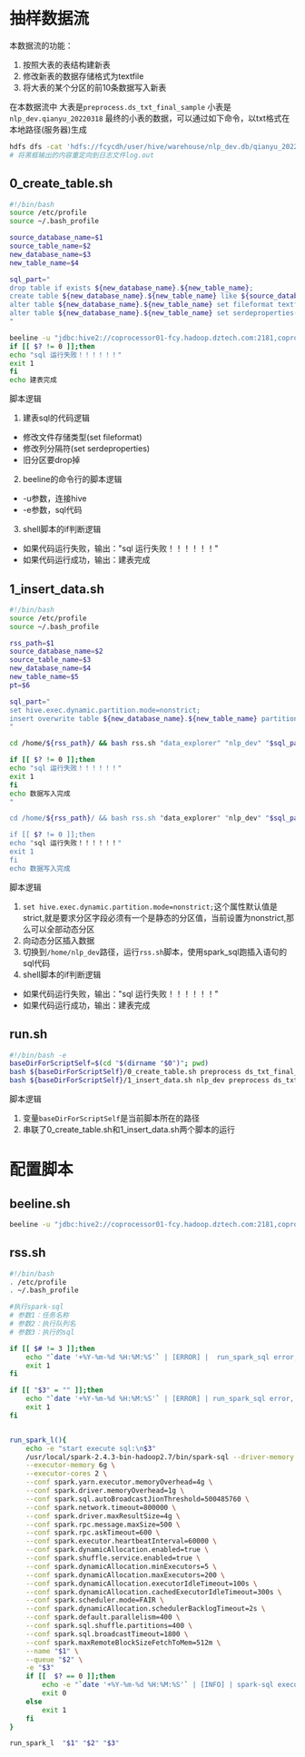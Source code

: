 # 抽样数据流
本数据流的功能：
1. 按照大表的表结构建新表
2. 修改新表的数据存储格式为textfile
3. 将大表的某个分区的前10条数据写入新表

在本数据流中
大表是`preprocess.ds_txt_final_sample`
小表是`nlp_dev.qianyu_20220318`
最终的小表的数据，可以通过如下命令，以txt格式在本地路径(服务器)生成
```bash
hdfs dfs -cat 'hdfs://fcycdh/user/hive/warehouse/nlp_dev.db/qianyu_20220318/the_date=2021-12-02/file_no=merge_20211202_1202_L0/part-00000-61596164-a9ba-4e59-a62c-192d8f69e9a8.c000'>log.out
# 将黑框输出的内容重定向到日志文件log.out
```

## 0_create_table.sh
```bash
#!/bin/bash
source /etc/profile
source ~/.bash_profile

source_database_name=$1
source_table_name=$2
new_database_name=$3
new_table_name=$4

sql_part="
drop table if exists ${new_database_name}.${new_table_name};
create table ${new_database_name}.${new_table_name} like ${source_database_name}.${source_table_name};
alter table ${new_database_name}.${new_table_name} set fileformat textfile;
alter table ${new_database_name}.${new_table_name} set serdeproperties('serialization.format'='\t', 'field.delim'='\t');
"

beeline -u "jdbc:hive2://coprocessor01-fcy.hadoop.dztech.com:2181,coprocessor02-fcy.hadoop.dztech.com:2181,coprocessor03-fcy.hadoop.dztech.com:2181/;serviceDiscoveryMode=zooKeeper;zooKeeperNamespace=hiveserver2" -e "$sql_part"
if [[ $? != 0 ]];then
echo "sql 运行失败！！！！！！"
exit 1
fi
echo 建表完成
```
脚本逻辑
1. 建表sql的代码逻辑
- 修改文件存储类型(set fileformat)
- 修改列分隔符(set serdeproperties)
- 旧分区要drop掉

2. beeline的命令行的脚本逻辑
- -u参数，连接hive
- -e参数，sql代码

3. shell脚本的if判断逻辑
- 如果代码运行失败，输出："sql 运行失败！！！！！！"
- 如果代码运行成功，输出：建表完成

## 1_insert_data.sh
```bash
#!/bin/bash
source /etc/profile
source ~/.bash_profile

rss_path=$1
source_database_name=$2
source_table_name=$3
new_database_name=$4
new_table_name=$5
pt=$6

sql_part="
set hive.exec.dynamic.partition.mode=nonstrict;
insert overwrite table ${new_database_name}.${new_table_name} partition(the_date,file_no) select * from ${source_database_name}.${source_table_name} where the_date='${pt}' limit 1000;
"

cd /home/${rss_path}/ && bash rss.sh "data_explorer" "nlp_dev" "$sql_part"

if [[ $? != 0 ]];then
echo "sql 运行失败！！！！！！"
exit 1
fi
echo 数据写入完成
"

cd /home/${rss_path}/ && bash rss.sh "data_explorer" "nlp_dev" "$sql_part"

if [[ $? != 0 ]];then
echo "sql 运行失败！！！！！！"
exit 1
fi
echo 数据写入完成
```
脚本逻辑
1. `set hive.exec.dynamic.partition.mode=nonstrict;`这个属性默认值是strict,就是要求分区字段必须有一个是静态的分区值，当前设置为nonstrict,那么可以全部动态分区
2. 向动态分区插入数据
3. 切换到`/home/nlp_dev`路径，运行`rss.sh`脚本，使用spark_sql跑插入语句的sql代码
4. shell脚本的if判断逻辑
- 如果代码运行失败，输出："sql 运行失败！！！！！！"
- 如果代码运行成功，输出：建表完成

## run.sh
```bash
#!/bin/bash -e
baseDirForScriptSelf=$(cd "$(dirname "$0")"; pwd)
bash ${baseDirForScriptSelf}/0_create_table.sh preprocess ds_txt_final_sample nlp_dev qianyu_20220318
bash ${baseDirForScriptSelf}/1_insert_data.sh nlp_dev preprocess ds_txt_final_sample nlp_dev qianyu_20220318 2021-11
```
脚本逻辑
1. 变量`baseDirForScriptSelf`是当前脚本所在的路径
2. 串联了0_create_table.sh和1_insert_data.sh两个脚本的运行

# 配置脚本
## beeline.sh
```bash
beeline -u "jdbc:hive2://coprocessor01-fcy.hadoop.dztech.com:2181,coprocessor02-fcy.hadoop.dztech.com:2181,coprocessor03-fcy.hadoop.dztech.com:2181/;serviceDiscoveryMode=zooKeeper;zooKeeperNamespace=hiveserver2"
```

## rss.sh
```bash
#!/bin/bash
. /etc/profile
. ~/.bash_profile

#执行spark-sql
# 参数1：任务名称
# 参数2：执行队列名
# 参数3：执行的sql

if [[ $# != 3 ]];then
    echo "`date '+%Y-%m-%d %H:%M:%S'` | [ERROR] |  run_spark_sql error, error args num"
    exit 1
fi

if [[ "$3" = "" ]];then
    echo "`date '+%Y-%m-%d %H:%M:%S'` | [ERROR] | run_spark_sql error, the sql string can not be empty"
    exit 1
fi


run_spark_l(){
    echo -e "start execute sql:\n$3"
    /usr/local/spark-2.4.3-bin-hadoop2.7/bin/spark-sql --driver-memory 4g \
    --executor-memory 6g \
    --executor-cores 2 \
    --conf spark.yarn.executor.memoryOverhead=4g \
    --conf spark.driver.memoryOverhead=1g \
    --conf spark.sql.autoBroadcastJionThreshold=500485760 \
    --conf spark.network.timeout=800000 \
    --conf spark.driver.maxResultSize=4g \
    --conf spark.rpc.message.maxSize=500 \
    --conf spark.rpc.askTimeout=600 \
    --conf spark.executor.heartbeatInterval=60000 \
    --conf spark.dynamicAllocation.enabled=true \
    --conf spark.shuffle.service.enabled=true \
    --conf spark.dynamicAllocation.minExecutors=5 \
    --conf spark.dynamicAllocation.maxExecutors=200 \
    --conf spark.dynamicAllocation.executorIdleTimeout=100s \
    --conf spark.dynamicAllocation.cachedExecutorIdleTimeout=300s \
    --conf spark.scheduler.mode=FAIR \
    --conf spark.dynamicAllocation.schedulerBacklogTimeout=2s \
    --conf spark.default.parallelism=400 \
    --conf spark.sql.shuffle.partitions=400 \
    --conf spark.sql.broadcastTimeout=1800 \
    --conf spark.maxRemoteBlockSizeFetchToMem=512m \
    --name "$1" \
    --queue "$2" \
    -e "$3"
    if [[  $? == 0 ]];then
        echo -e "`date '+%Y-%m-%d %H:%M:%S'` | [INFO] | spark-sql execute success,sql:\n$3"
        exit 0
    else
        exit 1
    fi
}

run_spark_l  "$1" "$2" "$3"
```

